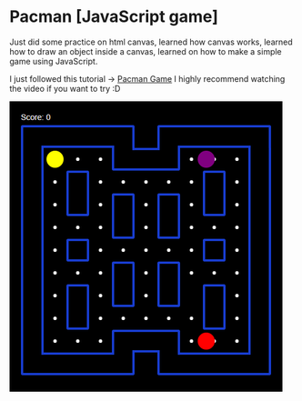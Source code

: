# Pacman [JavaScript game]

Just did some practice on html canvas, learned how canvas works, learned how to draw an object inside a canvas, learned on how to make a simple game using JavaScript.

I just followed this tutorial -> [Pacman Game](https://www.youtube.com/watch?v=5IMXpp3rohQ&t) I highly recommend watching the video if you want to try :D

![Figure](https://github.com/jaymar921/Pacman/blob/master/pacman.png?raw=true)

